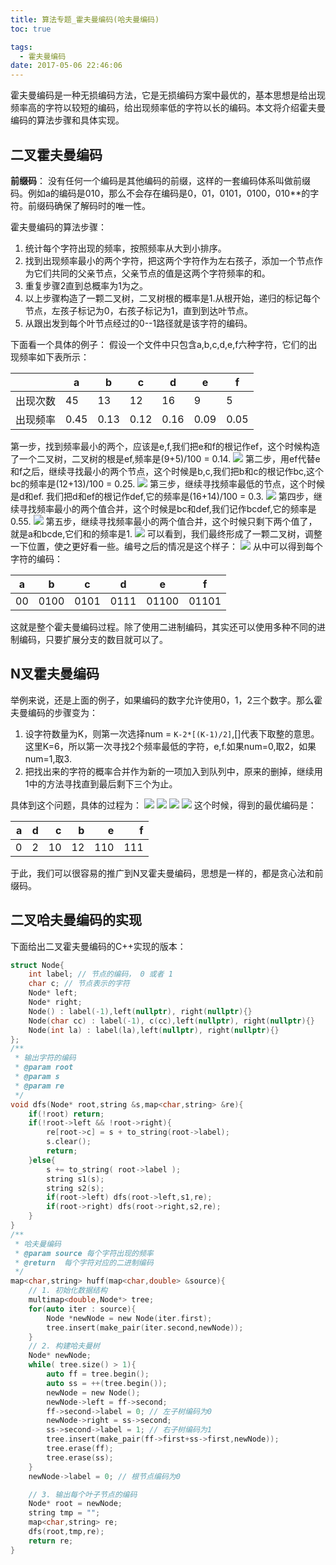 ```yaml
---
title: 算法专题_霍夫曼编码(哈夫曼编码)
toc: true

tags:
  - 霍夫曼编码
date: 2017-05-06 22:46:06
---
```


霍夫曼编码是一种无损编码方法，它是无损编码方案中最优的，基本思想是给出现频率高的字符以较短的编码，给出现频率低的字符以长的编码。本文将介绍霍夫曼编码的算法步骤和具体实现。

<!--more-->

## 二叉霍夫曼编码

**前缀码**： 没有任何一个编码是其他编码的前缀，这样的一套编码体系叫做前缀码。例如a的编码是010，那么不会存在编码是0，01，0101，0100，010**的字符。前缀码确保了解码时的唯一性。

霍夫曼编码的算法步骤：
1. 统计每个字符出现的频率，按照频率从大到小排序。
2. 找到出现频率最小的两个字符，把这两个字符作为左右孩子，添加一个节点作为它们共同的父亲节点，父亲节点的值是这两个字符频率的和。
3. 重复步骤2直到总概率为1为之。
4. 以上步骤构造了一颗二叉树，二叉树根的概率是1.从根开始，递归的标记每个节点，左孩子标记为0，右孩子标记为1，直到到达叶节点。
5. 从跟出发到每个叶节点经过的0--1路径就是该字符的编码。

下面看一个具体的例子：
假设一个文件中只包含a,b,c,d,e,f六种字符，它们的出现频率如下表所示：

|        | a   | b  | c  | d  | e |f |
|--------| --  | -- | -- | -- | --|--|
| 出现次数| 45 | 13 | 12 | 16  |9 | 5 |
| 出现频率|0.45|0.13|0.12|0.16|0.09|0.05|

第一步，找到频率最小的两个，应该是e,f,我们把e和f的根记作ef，这个时候构造了一个二叉树，二叉树的根是ef,频率是(9+5)/100 = 0.14.
![](2017-05-06_230648.png)
第二步，用ef代替e和f之后，继续寻找最小的两个节点，这个时候是b,c,我们把b和c的根记作bc,这个bc的频率是(12+13)/100 = 0.25.
![](2017-05-06_230917.png)
第三步，继续寻找频率最低的节点，这个时候是d和ef. 我们把d和ef的根记作def,它的频率是(16+14)/100 = 0.3.
![](2017-05-06_231330.png)
第四步，继续寻找频率最小的两个值合并，这个时候是bc和def,我们记作bcdef,它的频率是0.55.
![](2017-05-06_231549.png)
第五步，继续寻找频率最小的两个值合并，这个时候只剩下两个值了，就是a和bcde,它们和的频率是1.
![](2017-05-06_231913.png)
可以看到，我们最终形成了一颗二叉树，调整一下位置，使之更好看一些。编号之后的情况是这个样子：
![](2017-05-06_232520.png)
从中可以得到每个字符的编码：

|a|b|c|d|e|f|
|--|--|--|--|--|--|
|00|0100|0101|0111|01100|01101|

这就是整个霍夫曼编码过程。除了使用二进制编码，其实还可以使用多种不同的进制编码，只要扩展分支的数目就可以了。

## N叉霍夫曼编码

举例来说，还是上面的例子，如果编码的数字允许使用0，1，2三个数字。那么霍夫曼编码的步骤变为：

1. 设字符数量为K，则第一次选择num = `K-2*[(K-1)/2]`,[]代表下取整的意思。这里K=6，所以第一次寻找2个频率最低的字符，e,f.如果num=0,取2，如果num=1,取3.
2. 把找出来的字符的概率合并作为新的一项加入到队列中，原来的删掉，继续用1中的方法寻找直到最后剩下三个为止。

具体到这个问题，具体的过程为：
![](2017-05-06_235322.png)
![](2017-05-06_235547.png)
![](2017-05-06_235729.png)
![](2017-05-07_000144.png)
这个时候，得到的最优编码是：

|a|d|c|b|e|f|
|--:|--:|--:|--:|--:|--:|
|0|2|10|12|110|111|

于此，我们可以很容易的推广到N叉霍夫曼编码，思想是一样的，都是贪心法和前缀码。

## 二叉哈夫曼编码的实现

下面给出二叉霍夫曼编码的C++实现的版本：

```c
struct Node{
    int label; // 节点的编码， 0 或者 1
    char c; // 节点表示的字符
    Node* left;
    Node* right;
    Node() : label(-1),left(nullptr), right(nullptr){}
    Node(char cc) : label(-1), c(cc),left(nullptr), right(nullptr){}
    Node(int la) : label(la),left(nullptr), right(nullptr){}
};
/**
 * 输出字符的编码
 * @param root 
 * @param s 
 * @param re 
 */
void dfs(Node* root,string &s,map<char,string> &re){
    if(!root) return;
    if(!root->left && !root->right){
        re[root->c] = s + to_string(root->label);
        s.clear();
        return;
    }else{
        s += to_string( root->label );
        string s1(s);
        string s2(s);
        if(root->left) dfs(root->left,s1,re);
        if(root->right) dfs(root->right,s2,re);
    }
}
/**
 * 哈夫曼编码
 * @param source 每个字符出现的频率
 * @return  每个字符对应的二进制编码
 */
map<char,string> huff(map<char,double> &source){
    // 1. 初始化数据结构
    multimap<double,Node*> tree;
    for(auto iter : source){
        Node *newNode = new Node(iter.first);
        tree.insert(make_pair(iter.second,newNode));
    }
    // 2. 构建哈夫曼树
    Node* newNode;
    while( tree.size() > 1){
        auto ff = tree.begin();
        auto ss = ++(tree.begin());
        newNode = new Node();
        newNode->left = ff->second;
        ff->second->label = 0; // 左子树编码为0
        newNode->right = ss->second;
        ss->second->label = 1; // 右子树编码为1
        tree.insert(make_pair(ff->first+ss->first,newNode));
        tree.erase(ff);
        tree.erase(ss);
    }
    newNode->label = 0; // 根节点编码为0

    // 3. 输出每个叶子节点的编码
    Node* root = newNode;
    string tmp = "";
    map<char,string> re;
    dfs(root,tmp,re);
    return re;
}
```
